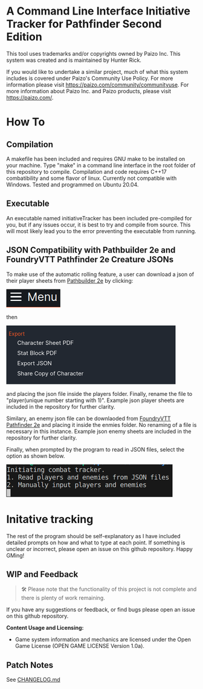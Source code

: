 # A Command Line Interface Initiative Tracker for Pathfinder Second Edition 

This tool uses trademarks and/or copyrights owned by Paizo Inc. This system was created and is maintained by Hunter Rick.

If you would like to undertake a similar project, much of what this system includes is covered under Paizo's Community Use Policy. For more information please visit https://paizo.com/community/communityuse. For more information about Paizo Inc. and Paizo products, please visit https://paizo.com/.

# How To

## Compilation

A makefile has been included and requires GNU make to be installed on your machine. Type "make" in a command line interface in the root folder of this repository to compile. Compilation and code requires C++17 combatibility and some flavor of linux. Currently not compatible with Windows. Tested and programmed on Ubuntu 20.04.

## Executable

An executable named initiativeTracker has been included pre-compiled for you, but if any issues occur, it is best to try and compile from source. This will most likely lead you to the error preventing the executable from running.

## JSON Compatibility with Pathbuilder 2e and FoundryVTT Pathfinder 2e Creature JSONs

To make use of the automatic rolling feature, a user can download a json of their player sheets from [Pathbuilder 2e](https://pathbuilder2e.com/) by clicking:

![menu icon](https://github.com/hrick87/Pathfinder-2e-Init-Tracker/blob/master/readme-images/menu.png?raw=true)

then

![menu icon](https://github.com/hrick87/Pathfinder-2e-Init-Tracker/blob/master/readme-images/export.png?raw=true)

and placing the json file inside the players folder. Finally, rename the file to "player(unique number starting with 1)".
Example json player sheets are included in the repository for further clarity.

Similary, an enemy json file can be downlaoded from [FoundryVTT Pathfinder 2e](https://github.com/foundryvtt/pf2e) 
and placing it inside the enmies folder. No renaming of a file is necessary in this instance. Example json enemy sheets are included in the repository for further clarity.

Finally, when prompted by the program to read in JSON files, select the option as shown below.

![menu icon](https://github.com/hrick87/Pathfinder-2e-Init-Tracker/blob/master/readme-images/readInJSONfiles.png?raw=true)

# Initative tracking

The rest of the program should be self-explanatory as I have included detailed prompts on how and what to type at each point. If something is unclear or incorrect, please open an issue on this github repository. Happy GMing!

## WIP and Feedback

> 🛠️ Please note that the functionality of this project is not complete and there is plenty of work remaining.

If you have any suggestions or feedback, or find bugs please open an issue on this github repository.

**Content Usage and Licensing:**

- Game system information and mechanics are licensed under the Open Game License (OPEN GAME LICENSE Version 1.0a).

## Patch Notes

See [CHANGELOG.md](./CHANGELOG.md)